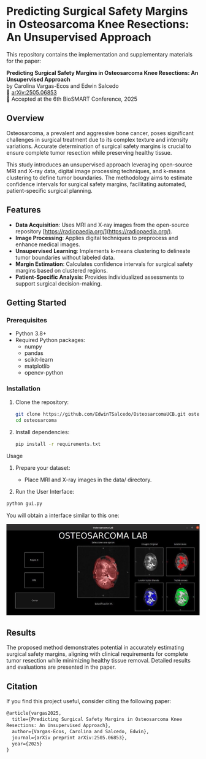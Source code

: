 # Predicting Surgical Safety Margins in Osteosarcoma Knee Resections: An Unsupervised Approach

This repository contains the implementation and supplementary materials for the paper:

**Predicting Surgical Safety Margins in Osteosarcoma Knee Resections: An Unsupervised Approach**  
by Carolina Vargas-Ecos and Edwin Salcedo  
📄 [arXiv:2505.06853](https://arxiv.org/abs/2505.06853)  
📍 Accepted at the 6th BioSMART Conference, 2025

## Overview

Osteosarcoma, a prevalent and aggressive bone cancer, poses significant challenges in surgical treatment due to its complex texture and intensity variations. Accurate determination of surgical safety margins is crucial to ensure complete tumor resection while preserving healthy tissue.

This study introduces an unsupervised approach leveraging open-source MRI and X-ray data, digital image processing techniques, and k-means clustering to define tumor boundaries. The methodology aims to estimate confidence intervals for surgical safety margins, facilitating automated, patient-specific surgical planning.

## Features

- **Data Acquisition**: Uses MRI and X-ray images from the open-source repository [https://radiopaedia.org/](https://radiopaedia.org/).
- **Image Processing**: Applies digital techniques to preprocess and enhance medical images.
- **Unsupervised Learning**: Implements k-means clustering to delineate tumor boundaries without labeled data.
- **Margin Estimation**: Calculates confidence intervals for surgical safety margins based on clustered regions.
- **Patient-Specific Analysis**: Provides individualized assessments to support surgical decision-making.

## Getting Started

### Prerequisites

- Python 3.8+
- Required Python packages:
  - numpy
  - pandas
  - scikit-learn
  - matplotlib
  - opencv-python

### Installation

1. Clone the repository:

   ```bash
   git clone https://github.com/EdwinTSalcedo/OsteosarcomaUCB.git osteosarcoma
   cd osteosarcoma

2. Install dependencies:
   ```bash
   pip install -r requirements.txt
    ```

Usage
1. Prepare your dataset:

    - Place MRI and X-ray images in the data/ directory.

2. Run the User Interface:

```bash
python gui.py 
```

You will obtain a interface similar to this one: 

![gui](gui.png)

## Results
The proposed method demonstrates potential in accurately estimating surgical safety margins, aligning with clinical requirements for complete tumor resection while minimizing healthy tissue removal. Detailed results and evaluations are presented in the paper.

## Citation

If you find this project useful, consider citing the following paper:

```
@article{vargas2025,
  title={Predicting Surgical Safety Margins in Osteosarcoma Knee Resections: An Unsupervised Approach},
  author={Vargas-Ecos, Carolina and Salcedo, Edwin},
  journal={arXiv preprint arXiv:2505.06853},
  year={2025}
}
```